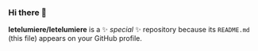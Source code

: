 ### Hi there 👋

**letelumiere/letelumiere** is a ✨ _special_ ✨ repository because its `README.md` (this file) appears on your GitHub profile.

<!--

'여기에 썸네일을 입력'


-- project & position --

SquadMania 2022.6 -- undefined
Twitter Reverse 2022.12 -- work in progress

-- contact --
letelumiere@gmail.com
http://velog.io/letelumiere
http://notion.so/letelumiere


--Tech stack--

![Java](https://img.shields.io/badge/java-%23ED8B00.svg?style=for-the-badge&logo=java&logoColor=white)
![Spring](https://img.shields.io/badge/spring-%236DB33F.svg?style=for-the-badge&logo=spring&logoColor=white)
![MySQL](https://img.shields.io/badge/mysql-%2300f.svg?style=for-the-badge&logo=mysql&logoColor=white)
![MongoDB](https://img.shields.io/badge/MongoDB-%234ea94b.svg?style=for-the-badge&logo=mongodb&logoColor=white)
![JWT](https://img.shields.io/badge/JWT-black?style=for-the-badge&logo=JSON%20web%20tokens)


![AWS](https://img.shields.io/badge/AWS-%23FF9900.svg?style=for-the-badge&logo=amazon-aws&logoColor=white)

experience once as
![JavaScript](https://img.shields.io/badge/javascript-%23323330.svg?style=for-the-badge&logo=javascript&logoColor=%23F7DF1E)
!Oracle
!HTML
!CSS


--enviroment--
![Visual Studio Code](https://img.shields.io/badge/Visual%20Studio%20Code-0078d7.svg?style=for-the-badge&logo=visual-studio-code&logoColor=white)


hit 조회수

블로그에 채울 것
- 코딩테스트 문제풀이
- 알고리즘
- 개발노트


-->
